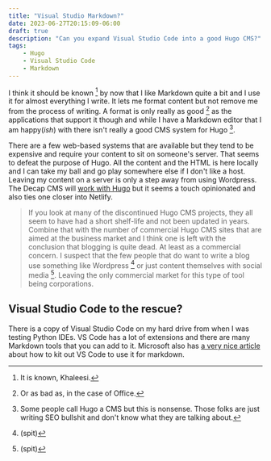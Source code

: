 ```yaml
---
title: "Visual Studio Markdown?"
date: 2023-06-27T20:15:09-06:00
draft: true
description: "Can you expand Visual Studio Code into a good Hugo CMS?"
tags:
    - Hugo
    - Visual Studio Code
    - Markdown
---
```


I think it should be known [^1] by now that I like Markdown quite a bit and I use it for almost everything I write. It lets me format content but not remove me from the process of writing. A format is only really as good [^2]  as the applications that support it though and while I have a Markdown editor that I am happy(_ish_) with there isn't really a good CMS system for Hugo [^3]. 

There are a few web-based systems that are available but they tend to be expensive and require your content to sit on someone's server. That seems to defeat the purpose of Hugo. All the content and the HTML is here locally and I can take my ball and go play somewhere else if I don't like a host. Leaving my content on a server is only a step away from using Wordpress. The Decap CMS will [work with Hugo](https://decapcms.org/docs/hugo/) but it seems a touch opinionated and also ties one closer into Netlify.

> If you look at many of the discontinued Hugo CMS projects, they all seem to have had a short shelf-life and not been updated in years. Combine that with the number of commercial Hugo CMS sites that are aimed at the business market and I think one is left with the conclusion that blogging is quite dead. At least as a commercial concern. I suspect that the few people that do want to write a blog use something like Wordpress [^4] or just content themselves with social media [^5]. Leaving the only commercial market for this type of tool being corporations.

## Visual Studio Code to the rescue? 

There is a copy of Visual Studio Code on my hard drive from when I was testing Python IDEs. VS Code has a lot of extensions and there are many Markdown tools that you can add to it. Microsoft also has [a very nice article]((spit)) about how to kit out VS Code to use it for markdown. 

[^1]: It is known, Khaleesi.
[^2]: Or as bad as, in the case of Office.
[^3]: Some people call Hugo a CMS but this is nonsense. Those folks are just writing SEO bullshit and don't know what they are talking about. 
[^4]: (spit)
[^5]: (spit)